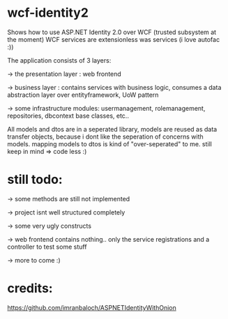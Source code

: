 wcf-identity2
=============

Shows how to use ASP.NET Identity 2.0 over WCF (trusted subsystem at the moment)
WCF services are extensionless was services (i love autofac :))


The application consists of 3 layers:

  -> the presentation layer : web frontend
  
  -> business layer : contains services with business logic, consumes a data abstraction layer over entityframework,
                      UoW pattern
                      
  -> some infrastructure modules: usermanagement, rolemanagement, repositories, dbcontext base classes, etc.. 
  
All models and dtos are in a seperated library, models are reused as data transfer objects, because i dont
like the seperation of concerns with models. mapping models to dtos is kind of "over-seperated" to me. still keep 
in mind => code less :)

still todo:
=============

  -> some methods are still not implemented
  
  -> project isnt well structured completely
  
  -> some very ugly constructs
  
  -> web frontend contains nothing.. only the service registrations and a controller to test some stuff
  
  -> more to come :)

credits:
=============
https://github.com/imranbaloch/ASPNETIdentityWithOnion
